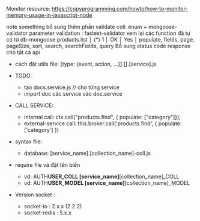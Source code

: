 Monitor resource:
https://copyprogramming.com/howto/how-to-monitor-memory-usage-in-javascript-node

note something
bổ sung thêm phần validate coll: enum + mongoose-validator
parameter validation : fastest-validator
xem lại các function đã tự có từ db-mongoose
products.list │ (\*) 1 │ OK │ Yes │ populate, fields, page, pageSize, sort, search, searchFields, query
Bổ sung status code response cho tất cả api

- cách đặt utils file:
  [type: {event, action, ...}].[].[service].js

- TODO:

  - tạo docs.service.js // cho từng service
  - import doc các service vào doc.service

- CALL SERVICE:

  - internal call: ctx.call("products.find", { populate: ["category"]});
  - external-service call: this.broker.call('products.find', { populate: ['category'] })

- syntax file:
  - database:
    [service_name].[collection_name]-coll.js
- require file và đặt tên biến
  - vd: AUTH**USER_COLL
    [service_name]**[collection_name]\_COLL
  - vd: AUTH**USER_MODEL
    [service_name]**[collection_name]\_MODEL
- Version socket :
  - socket-io : 2.x.x (2.2.2)
  - socket-redis : 5.x.x
